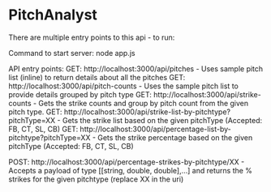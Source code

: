 # PitchAnalyst

There are multiple entry points to this api - to run:

Command to start server: node app.js

API entry points:
GET: http://localhost:3000/api/pitches - Uses sample pitch list (inline) to return details about all the pitches
GET: http://localhost:3000/api/pitch-counts - Uses the sample pitch list to provide details grouped by pitch type
GET: http://localhost:3000/api/strike-counts - Gets the strike counts and group by pitch count from the given pitch type.
GET: http://localhost:3000/api/strike-list-by-pitchtype?pitchType=XX - Gets the strike list based on the given pitchType (Accepted: FB, CT, SL, CB)
GET: http://localhost:3000/api/percentage-list-by-pitchtype?pitchType=XX - Gets the strike percentage based on the given pitchType (Accepted: FB, CT, SL, CB)

POST: http://localhost:3000/api/percentage-strikes-by-pitchtype/XX - Accepts a payload of type [[string, double, double],...] and returns the % strikes for the given pitchtype (replace XX in the uri)